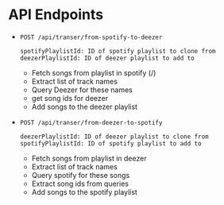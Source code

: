 # API Endpoints

- `POST /api/transer/from-spotify-to-deezer`

  ```
  spotifyPlaylistId: ID of spotify playlist to clone from
  deezerPlaylistId: ID of deezer playlist to add to
  ```

  - Fetch songs from playlist in spotify (/)
  - Extract list of track names
  - Query Deezer for these names
  - get song ids for deezer
  - Add songs to the deezer playlist

- `POST /api/transer/from-deezer-to-spotify`

  ```
  deezerPlaylistId: ID of deezer playlist to clone from
  spotifyPlaylistId: ID of spotify playlist to add to
  ```

  - Fetch songs from playlist in deezer
  - Extract list of track names
  - Query spotify for these songs
  - Extract song ids from queries
  - Add songs to the spotify playlist
